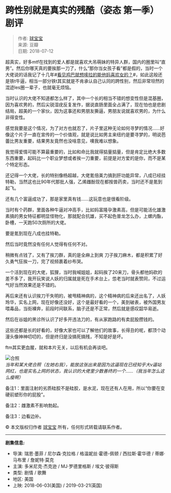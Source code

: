 # 跨性别就是真实的残酷（姿态 第一季）剧评

> 作者: [球宝宝](https://www.douban.com/people/saobing/)  
> 来源: 豆瓣  
> 日期: 2018-07-12  

超真实，好多mtf在找到的爱人都是就喜欢大吊萌妹的特异人群，国内的圈里叫“直男”。然后你哪天真的要挨那一刀了，什么“那你当女孩子看”都是假的，当时一个大佬说的话我记了十几年#[看见鸡巴就想嗦拉的能他妈喜欢女的？](https://www.douban.com/search?q=%23%E7%9C%8B%E8%A7%81%E9%B8%A1%E5%B7%B4%E5%B0%B1%E6%83%B3%E5%97%A6%E6%8B%89%E7%9A%84%E8%83%BD%E4%BB%96%E5%A6%88%E5%96%9C%E6%AC%A2%E5%A5%B3%E7%9A%84%EF%BC%9F%23)#，如此这般还是铁t牛逼，相当一部分铁t其实就是不肯承认自己认同的跨性别，然后非常坦然的混迹les圈一辈子，也就毫无烦恼。

当时认识的大佬不知道都怎么样了，其中一个长的相当不错的想变性但是混基圈，因为喜欢男的，然后尖锐湿疣反复发作，据说直肠里面全占满了，现在怕也是悲剧结局，超美的一个家伙，因为这事还和男朋友撕逼，男朋友说就喜欢男的，为什么非得变性。

感觉我要是这个情况，为了对方也就忍了，片子里这种无论如何寻梦的情况……好像这个片子一直在宣传的一个价值观，就是说比如男主来纽约是要寻梦的，明说芭蕾比男友重要，结果男友竟然也没啥意见，噢我难以想象。

我觉得爱情可能不算最重要的，比如和命比我就得掂量掂量，但是肯定比绝大多数东西重要，起码比一个职业梦想或者挨一刀重要，前提是对方爱的是你，而不是某个特定形态。

还记得一个大佬，长的特别像杨超越，大佬氪倍美力搞到肝功能异常，八成已经挂特勒，当然这也比90年代那批人强，乙烯雌酚现在都按兽药卖，当时还不是氪到起飞。

还有几个富逼成功了，那是家里真有钱……这玩意也是很看阶级。

当时有个药群，里面各种牛逼对冲高手，比如妈富隆孕激素高，但是可能活化雄激素搞的男女特征都明显怪物化，那就配合抗雄，买不起色普龙怎么办，上螺内酯，卧槽，一天跑50次厕所的大佬。

要是氪到现在八成也挂特勒。

然后当时竟然没有任何人觉得有任何不对。

稍微有点钱了，又有了挨刀群，真的是全麻上到爽 刀子挨刀麻木，都是积累了好久勇气狂挨一刀，完了视频裹着纱布哭。

一个活到现在的大佬，狐狸，当时我喊姐姐，起码挨了20来刀，骨头都他妈砍的差不多了，我开玩笑说人妖的归属就是死在手术台上，怹老当时就表赞同，不过运气好当然效果还是不错的。

再后来还有认识挨刀干失明的，被甩精神病的，这个精神病的后来还出名了，人妖玲华，实名上网，现在好像还没好，这个是最好看的一个，美到破表，被外国男友喂毒品，当街裸奔，前段时间联系，脑子还是不正常，然后就是感叹韶华易逝。

然后在谷姐的黑诊所认识了好多开违法刀的，有从家跑路的有卖屁股攒钱的。

这些还都是长的好看的，好像大家也可以了解他们的故事，长得丑的呢，都顶个动漫头像神神叨叨的，但是终归是没搞死搞残，不知是好是坏。

ftm其实更血腥，就和本片无关，以后有机会再谈吧。

![合照](https://img1.doubanio.com/view/thing_review/l/public/p1685189.webp)  
*当年和某大佬合照（左她右我），能放这张出来是因为这逼现在已经知乎大v逼站网红，也是实名上网的状态，我认识的大佬里少数善终的一个……（我当年怎么这么瘦啊）*

备注1：里面注射的劣质硅胶不是硅胶，是水泥，现在还有人在用，所以“你要在变硬前塑形你的屁股”。

备注2：雌激素不影响勃起。

备注3：边看边补。

© 本文版权归作者 [球宝宝](https://www.douban.com/people/saobing/) 所有，任何形式转载请联系作者。

---

**剧集信息:**

- 导演: 瑞恩·墨菲 / 尼尔森·克拉格 / 格温妮丝·霍德-佩顿 / 西拉斯·霍华德 / 蒂娜·马布里 / 詹妮特·莫克  
- 主演: 多米尼克·杰克逊 / MJ·罗德里格斯 / 埃文·彼得斯  
- 类型: 剧情 / 歌舞  
- 地区: 美国  
- 上映: 2018-06-03(美国) / 2019-03-21(英国)  
